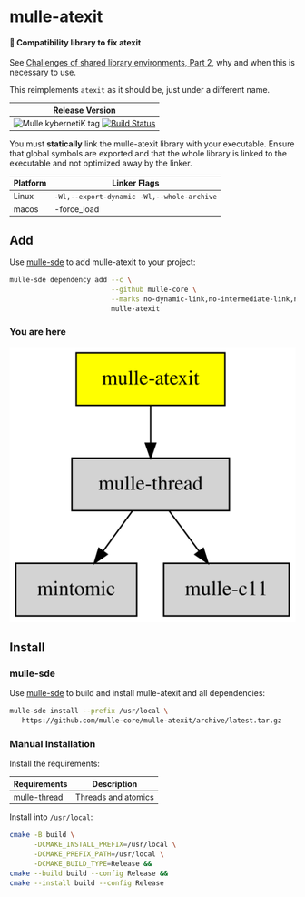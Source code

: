 # mulle-atexit

#### 👼 Compatibility library to fix atexit

See [Challenges of shared library environments, Part 2](//www.mulle-kybernetik.com/weblog/2019/atexit_is_broken.html), why and when this is necessary to use.

This reimplements `atexit` as it should be, just under a different name.

| Release Version
|-----------------------------------
| ![Mulle kybernetiK tag](https://img.shields.io/github/tag/mulle-core/mulle-atexit.svg?branch=release) [![Build Status](https://github.com/mulle-core/mulle-atexit/workflows/CI/badge.svg?branch=release)](//github.com/mulle-core/mulle-atexit/actions)


You must **statically** link the mulle-atexit library with your executable.
Ensure that global symbols are exported and that the whole library is linked
to the executable and not optimized away by the linker.

Platform | Linker Flags
---------|--------------------------------------------------
Linux    | `-Wl,--export-dynamic -Wl,--whole-archive`
macos    | -force_load <library>


## Add

Use [mulle-sde](//github.com/mulle-sde) to add mulle-atexit to your project:

``` sh
mulle-sde dependency add --c \
                         --github mulle-core \
                         --marks no-dynamic-link,no-intermediate-link,no-singlephase,all-load \
                         mulle-atexit
```


### You are here

![Overview](overview.dot.svg)



## Install

### mulle-sde

Use [mulle-sde](//github.com/mulle-sde) to build and install mulle-atexit and all dependencies:

``` sh
mulle-sde install --prefix /usr/local \
   https://github.com/mulle-core/mulle-atexit/archive/latest.tar.gz
```

### Manual Installation


Install the requirements:

Requirements                                               | Description
-----------------------------------------------------------|-----------------------
[mulle-thread](//github.com/mulle-concurrent/mulle-thread) | Threads and atomics


Install into `/usr/local`:

``` sh
cmake -B build \
      -DCMAKE_INSTALL_PREFIX=/usr/local \
      -DCMAKE_PREFIX_PATH=/usr/local \
      -DCMAKE_BUILD_TYPE=Release &&
cmake --build build --config Release &&
cmake --install build --config Release
```


